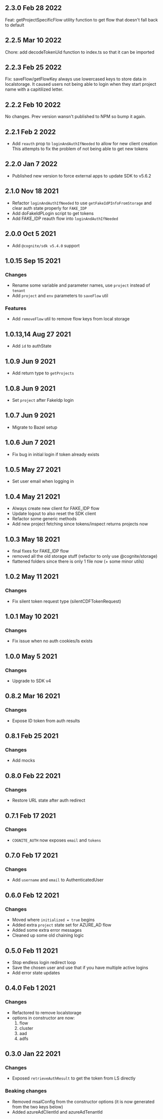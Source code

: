 ## 2.3.0 Feb 28 2022

Feat: getProjectSpecificFlow utility function to get flow that doesn't fall back to default

## 2.2.5 Mar 10 2022

Chore: add decodeTokenUid function to index.ts so that it can be imported

## 2.2.3 Feb 25 2022

Fix: saveFlow/getFlowKey always use lowercased keys to store data in localstorage.
It caused users not being able to login when they start project name with a capitilized letter.

## 2.2.2 Feb 10 2022

No changes.
Prev version wansn't published to NPM so bump it again.

## 2.2.1 Feb 2 2022

- Add `reauth` prop to `loginAndAuthIfNeeded` to allow for new client creation
  This attempts to fix the problem of not being able to get new tokens

## 2.2.0 Jan 7 2022

- Published new version to force external apps to update SDK to v5.6.2

## 2.1.0 Nov 18 2021

- Refactor `loginAndAuthIfNeeded` to use `getFakeIdPInfoFromStorage` and clear auth state properly for `FAKE_IDP`
- Add doFakeIdPLogin script to get tokens
- Add FAKE_IDP reauth flow into `loginAndAuthIfNeeded`

## 2.0.0 Oct 5 2021

- Add `@cognite/sdk v5.4.0` support

## 1.0.15 Sep 15 2021

### Changes

- Rename some variable and parameter names, use `project` instead of `tenant`
- Add `project` and `env` parameters to `saveFlow` util

### Features

- Add `removeFlow` util to remove flow keys from local storage

## 1.0.13,14 Aug 27 2021

- Add `id` to authState

## 1.0.9 Jun 9 2021

- Add return type to `getProjects`

## 1.0.8 Jun 9 2021

- Set `project` after FakeIdp login

## 1.0.7 Jun 9 2021

- Migrate to Bazel setup

## 1.0.6 Jun 7 2021

- Fix bug in initial login if token already exists

## 1.0.5 May 27 2021

- Set user email when logging in

## 1.0.4 May 21 2021

- Always create new client for FAKE_IDP flow
- Update logout to also reset the SDK client
- Refactor some generic methods
- Add new project fetching since tokens/inspect returns projects now

## 1.0.3 May 18 2021

- final fixes for FAKE_IDP flow
- removed all the old storage stuff (refactor to only use @cognite/storage)
- flattened folders since there is only 1 file now (+ some minor utils)

## 1.0.2 May 11 2021

### Changes

- Fix silent token request type (silentCDFTokenRequest)

## 1.0.1 May 10 2021

### Changes

- Fix issue when no auth cookies/ls exists

## 1.0.0 May 5 2021

### Changes

- Upgrade to SDK v4

## 0.8.2 Mar 16 2021

### Changes

- Expose ID token from auth results

## 0.8.1 Feb 25 2021

### Changes

- Add mocks

## 0.8.0 Feb 22 2021

### Changes

- Restore URL state after auth redirect

## 0.7.1 Feb 17 2021

### Changes

- `COGNITE_AUTH` now exposes `email` and `tokens`

## 0.7.0 Feb 17 2021

### Changes

- Add `username` and `email` to AuthenticatedUser

## 0.6.0 Feb 12 2021

### Changes

- Moved where `initialized = true` begins
- Added extra `project` state set for AZURE_AD flow
- Added some extra error messages
- Cleaned up some old chaining logic

## 0.5.0 Feb 11 2021

- Stop endless login redirect loop
- Save the chosen user and use that if you have multiple active logins
- Add error state updates

## 0.4.0 Feb 1 2021

### Changes

- Refactored to remove localstorage
- options in constructor are now:
  1. flow
  2. cluster
  3. aad
  4. adfs

## 0.3.0 Jan 22 2021

### Changes

- Exposed `retrieveAuthResult` to get the token from LS directly

### Beaking changes

- Removed msalConfig from the constructor options (it is now generated from the two keys below)
- Added azureAdClientId and azureAdTenantId
